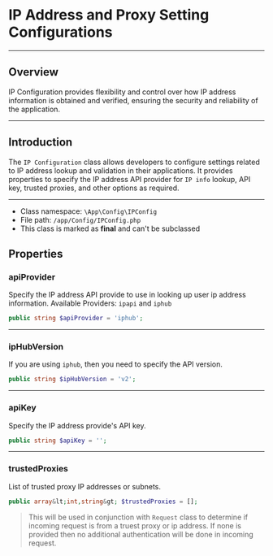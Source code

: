 # IP Address and Proxy Setting Configurations

***

## Overview

IP Configuration provides flexibility and control over how IP address information is obtained and verified, ensuring the security and reliability of the application.

***

## Introduction

The `IP Configuration` class allows developers to configure settings related to IP address lookup and validation in their applications. It provides properties to specify the IP address API provider for `IP info` lookup, API key, trusted proxies, and other options as required.

***

* Class namespace: `\App\Config\IPConfig`
* File path: `/app/Config/IPConfig.php`
* This class is marked as **final** and can't be subclassed

## Properties

### apiProvider

Specify the IP address API provide to use in looking up user ip address information.
Available Providers: `ipapi` and `iphub`

```php
public string $apiProvider = 'iphub';
```

***

### ipHubVersion

If you are using `iphub`, then you need to specify the API version.

```php
public string $ipHubVersion = 'v2';
```

***

### apiKey

Specify the IP address provide's API key.

```php
public string $apiKey = '';
```

***

### trustedProxies

List of trusted proxy IP addresses or subnets.

```php
public array&lt;int,string&gt; $trustedProxies = [];
```

> This will be used in conjunction with `Request` class to determine if incoming request is from a truest proxy or ip address. If none is provided then no additional authentication will be done in incoming request.